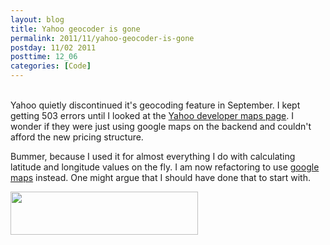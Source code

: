```yaml
---
layout: blog
title: Yahoo geocoder is gone
permalink: 2011/11/yahoo-geocoder-is-gone
postday: 11/02 2011
posttime: 12_06
categories: [Code]
---
```


<br>
Yahoo quietly discontinued it's geocoding feature in September. I kept getting 503 errors until I looked at the <a href="http://developer.yahoo.com/maps/" target="_blank">Yahoo developer maps page</a>. I wonder if they were just using google maps on the backend and couldn't afford the new pricing structure.

Bummer, because I used it for almost everything I do with calculating latitude and longitude values on the fly. I am now refactoring to use <a href="http://code.google.com/apis/maps/faq.html" target="_blank">google maps</a> instead. One might argue that I should have done that to start with.<br>


<a href="http://blog.kristeraxel.com/wp-content/uploads/2011/11/Screen-shot-2011-11-02-at-10.51.10-AM.png"><img src="http://blog.kristeraxel.com/wp-content/uploads/2011/11/Screen-shot-2011-11-02-at-10.51.10-AM-300x69.png" alt="" title="Screen shot 2011-11-02 at 10.51.10 AM" width="300" height="69" class="aligncenter size-medium wp-image-1428" /></a>
